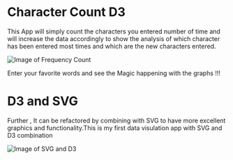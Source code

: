 # Character Count D3
This App will simply count the characters you entered number of time and will increase the data accordingly to show the analysis of which character has been entered most times and which are the new characters entered.

![Image of Frequency Count](https://i.imgur.com/QNOyy3C.jpg)


Enter your favorite words and see the Magic happening with the graphs !!!

# D3 and SVG

Further , It can be refactored by combining with SVG to have more excellent graphics and functionality.This is my first data visulation app with SVG and D3 combination

![Image of SVG and D3](https://i.imgur.com/kbvQFAA.jpg)
